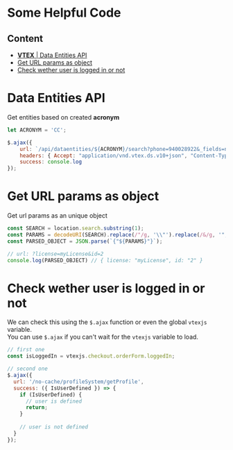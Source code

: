 # Some Helpful Code

## Content
  - [**VTEX** | Data Entities API](#data-entities-api)
  - [Get URL params as object](#get-url-params-as-object)
  - [Check wether user is logged in or not](#check-wether-user-is-logged-in-or-not)

# Data Entities API
Get entities based on created **acronym**

```js
let ACRONYM = 'CC';

$.ajax({
    url: `/api/dataentities/${ACRONYM}/search?phone=940028922&_fields=name,mail`,
    headers: { Accept: "application/vnd.vtex.ds.v10+json", "Content-Type": "application/json" },
    success: console.log
});
```

# Get URL params as object
Get url params as an unique object

```js
const SEARCH = location.search.substring(1);
const PARAMS = decodeURI(SEARCH).replace(/"/g, '\\"').replace(/&/g, '","').replace(/=/g, '":"');
const PARSED_OBJECT = JSON.parse(`{"${PARAMS}"}`);

// url: ?license=myLicense&id=2
console.log(PARSED_OBJECT) // { license: "myLicense", id: "2" }
```

# Check wether user is logged in or not

We can check this using the `$.ajax` function or even the global `vtexjs` variable. <br />
You can use `$.ajax` if you can't wait for the `vtexjs` variable to load.

```js
// first one
const isLoggedIn = vtexjs.checkout.orderForm.loggedIn;
```

```js
// second one
$.ajax({
  url: '/no-cache/profileSystem/getProfile',
  success: ({ IsUserDefined }) => {
    if (IsUserDefined) {
      // user is defined
      return;
    }
    
    // user is not defined
  }
});
```
